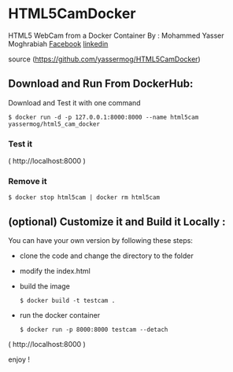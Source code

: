 # HTML5CamDocker

HTML5 WebCam from a Docker Container 
By : Mohammed Yasser Moghrabiah 
<a href="https://www.facebook.com/mohammedyassermoghrabiah/">Facebook</a>
<a href="https://www.linkedin.com/in/yassermog/"> linkedin</a>

source (https://github.com/yassermog/HTML5CamDocker)

## Download and Run From DockerHub:

Download and Test it with one command  

```
$ docker run -d -p 127.0.0.1:8000:8000 --name html5cam yassermog/html5_cam_docker 
```

### Test it 

( http://localhost:8000 )

### Remove it  

```
$ docker stop html5cam | docker rm html5cam
```

## (optional) Customize it and Build it Locally  : 

You can have your own version by following these steps: 

- clone the code and change the directory to the folder
- modify the index.html  

- build the image 

	```
	$ docker build -t testcam .
	```

- run the docker container 

	```
	$ docker run -p 8000:8000 testcam --detach
	```

( http://localhost:8000 )

enjoy !